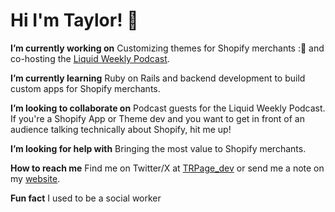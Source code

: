 # Hi I'm Taylor! 👋

**I’m currently working on**
Customizing themes for Shopify merchants :🚀 and co-hosting the [Liquid Weekly Podcast](https://liquidweekly.com/podcast/).

**I’m currently learning**
Ruby on Rails and backend development to build custom apps for Shopify merchants.

**I’m looking to collaborate on**
Podcast guests for the Liquid Weekly Podcast. If you're a Shopify App or Theme dev and you want to get in front of an audience talking technically about Shopify, hit me up!

**I’m looking for help with**
Bringing the most value to Shopify merchants.

**How to reach me**
Find me on Twitter/X at [TRPage_dev](https://twitter.com/TRPage_dev) or send me a note on my [website](https://www.thepagesmedia.com).

**Fun fact**
I used to be a social worker
